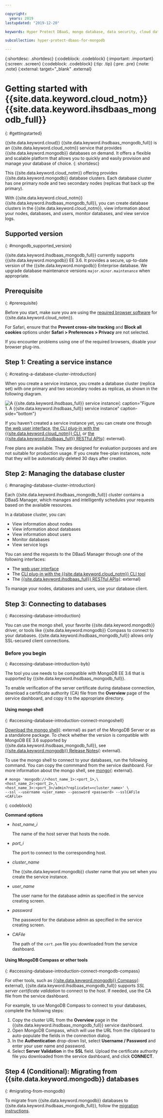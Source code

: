 ```yaml
---

copyright:
  years: 2019
lastupdated: "2019-12-20"

keywords: Hyper Protect DBaaS, mongo database, data security, cloud database

subcollection: hyper-protect-dbaas-for-mongodb

---
```


{:shortdesc: .shortdesc}
{:codeblock: .codeblock}
{:important: .important}
{:screen: .screen}
{:codeblock: .codeblock}
{:tip: .tip}
{:pre: .pre}
{:note: .note}
{:external: target="_blank" .external}

# Getting started with {{site.data.keyword.cloud_notm}} {{site.data.keyword.ihsdbaas_mongodb_full}}
{: #gettingstarted}

{{site.data.keyword.cloud}} {{site.data.keyword.ihsdbaas_mongodb_full}} is an {{site.data.keyword.cloud_notm}} service that provides {{site.data.keyword.mongodb}} databases on demand. It offers a flexible and scalable platform that allows you to quickly and easily provision and manage your database of choice.
{: shortdesc}

This {{site.data.keyword.cloud_notm}} offering provides {{site.data.keyword.mongodb}} database clusters. Each database cluster has one primary node and two secondary nodes (replicas that back up the primary).

With {{site.data.keyword.cloud_notm}} {{site.data.keyword.ihsdbaas_mongodb_full}}, you can create database clusters in the {{site.data.keyword.cloud_notm}}, view information about your nodes, databases, and users, monitor databases, and view service logs.

## Supported version
{: #mongodb_supported_version}

{{site.data.keyword.ihsdbaas_mongodb_full}} currently supports {{site.data.keyword.mongodb}} EE 3.6. It provides a secure, up-to-date version of the {{site.data.keyword.mongodb}} Enterprise database. We upgrade database maintenance versions `major.minor.maintenance` when appropriate.

## Prerequisite
{: #prerequisite}

Before you start, make sure you are using the [required browser software](/docs/overview?topic=overview-prereqs-platform) for {{site.data.keyword.cloud_notm}}.

For Safari, ensure that the **Prevent cross-site tracking** and **Block all cookies** options under **Safari > Preferences > Privacy** are not selected.

If you encounter problems using one of the required browsers, disable your browser plug-ins.

## Step 1: Creating a service instance
{: #creating-a-database-cluster-introduction}

When you create a service instance, you create a database cluster (replica set) with one primary and two secondary nodes as replicas, as shown in the following diagram.

![A {{site.data.keyword.ihsdbaas_full}} service instance](images/cluster-node-db.svg "A {{site.data.keyword.ihsdbaas_full}} service instance"){: caption="Figure 1. A {{site.data.keyword.ihsdbaas_full}} service instance" caption-side="bottom"}

If you haven't created a service instance yet, you can create one through [the web user interface](/docs/services/hyper-protect-dbaas-for-mongodb?topic=hyper-protect-dbaas-for-mongodb-dbaas_webui_service), [the CLI plug-in with the {{site.data.keyword.cloud_notm}} CLI](/docs/services/hyper-protect-dbaas-for-mongodb?topic=hyper-protect-dbaas-for-mongodb-install-dbaas-cli-plugin), or [the {{site.data.keyword.ihsdbaas_full}} RESTful APIs](https://{DomainName}/apidocs/hyperp-dbaas){: external}.

Free plans are available. They are designed for evaluation purposes and are not suitable for production usage. If you create free-plan instances, note that they will be automatically deleted 30 days after creation.

##  Step 2: Managing the database cluster
{: #managing-database-cluster-introduction}

Each {{site.data.keyword.ihsdbaas_mongodb_full}} cluster contains a DBaaS Manager, which manages and intelligently schedules your requests based on the available resources.

In a database cluster, you can:
- View information about nodes
- View information about databases
- View information about users
- Monitor databases
- View service logs

You can send the requests to the DBaaS Manager through one of the following interfaces:

- The [web user interface](/docs/services/hyper-protect-dbaas-for-mongodb?topic=hyper-protect-dbaas-for-mongodb-dbaas_webui_service)
- The [CLI plug-in with the {{site.data.keyword.cloud_notm}} CLI tool](/docs/services/hyper-protect-dbaas-for-mongodb?topic=hyper-protect-dbaas-for-mongodb-install-dbaas-cli-plugin)
- The [{{site.data.keyword.ihsdbaas_full}} RESTful APIs](https://{DomainName}/apidocs/hyperp-dbaas){: external}

To manage your nodes, databases and users, use your database client.

## Step 3: Connecting to databases
{: #accessing-database-introduction}

You can use the mongo shell, your favorite {{site.data.keyword.mongodb}} driver, or tools like {{site.data.keyword.mongodb}} Compass to connect to your databases. {{site.data.keyword.ihsdbaas_mongodb_full}} allows only SSL-secured client connections.

### Before you begin
{: #accessing-database-introduction-byb}

The tool you use needs to be compatible with MongoDB EE 3.6 that is supported by {{site.data.keyword.ihsdbaas_mongodb_full}}.

To enable verification of the server certificate during database connection, download a certificate authority (CA) file from the **Overview** page of the service dashboard, and copy it to the appropriate directory.

#### Using mongo shell
{: #accessing-database-introduction-connect-mongoshell}

[Download the mongo shell](https://www.mongodb.com/download-center/enterprise){: external} as part of the MongoDB Server or as a standalone package. To check whether the version is compatible with MongoDB EE 3.6 supported by {{site.data.keyword.ihsdbaas_mongodb_full}}, see [{{site.data.keyword.mongodb}} Release Notes](https://docs.mongodb.com/manual/release-notes/){: external}.

To use the mongo shell to connect to your databases, run the following command. You can copy the commmand from the service dashboard. For more information about the mongo shell, see [mongo](https://docs.mongodb.com/manual/reference/program/mongo/index.html){: external}. 

```
# mongo 'mongodb://<host_name_1>:<port_1>,\
<host_name_2>:<port_2>,\
<host_name_3>:<port_3>/admin?replicaSet=<cluster_name>' \
--ssl --username <user_name> --password <password> --sslCAFile <CAFile>
```
{: codeblock}

**Command options**

- *host_name_i*

  The name of the host server that hosts the node.

- *port_i*

  The port to connect to the corresponding host.

- *cluster_name*

  The {{site.data.keyword.mongodb}} cluster name that you set when you create the service instance.

- *user_name*

  The user name for the database admin as specified in the service creating screen.

- *password*

  The password for the database admin as specified in the service creating screen.

- *CAFile*

  The path of the `cert.pem` file you downloaded from the service dashboard.

#### Using MongoDB Compass or other tools
{: #accessing-database-introduction-connect-mongodb-compass}

For other tools, such as [{{site.data.keyword.mongodb}} Compass](https://docs.mongodb.com/compass/master/install/){: external}, {{site.data.keyword.ihsdbaas_mongodb_full}} supports *SSL server certificate validation* to connect to the host. If needed, use the CA file from the service dashboard.

For example, to use MongoDB Compass to connect to your databases, complete the following steps:

1. Copy the cluster URL from the **Overview** page in the {{site.data.keyword.ihsdbaas_mongodb_full}} service dashboard.
2. Open MongoDB Compass, which will use the URL from the clipboard to auto-populate the fields in the connection dialog.
3. In the **Authentication** drop-down list, select **Username / Password** and enter your user name and password.
4. Select **Server Validation** in the **SSL** field. Upload the certificate authority file you downloaded from the service dashboard, and click **CONNECT**.

## Step 4 (Conditional): Migrating from {{site.data.keyword.mongodb}} databases
{: #migrating-from-mongodb}

To migrate from {{site.data.keyword.mongodb}} databases to {{site.data.keyword.ihsdbaas_mongodb_full}}, follow the [migration instructions](/docs/services/hyper-protect-dbaas-for-mongodb?topic=hyper-protect-dbaas-for-mongodb-migration_mongodb).
